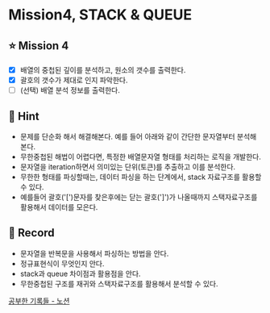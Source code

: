 # Mission4, STACK & QUEUE

## ⭐️ Mission 4
- [x] 배열의 중첩된 깊이를 분석하고, 원소의 갯수를 출력한다.  
- [x] 괄호의 갯수가 제대로 인지 파악한다.  
- [ ] (선택) 배열 분석 정보를 출력한다.  

## 🥰 Hint

- 문제를 단순화 해서 해결해본다. 예를 들어 아래와 같이 간단한 문자열부터 분석해본다.
- 무한중첩된 해법이 어렵다면, 특정한 배열문자열 형태를 처리하는 로직을 개발한다.
- 문자열을 iteration하면서 의미있는 단위(토큰)를 추출하고 이를 분석한다.
- 무한한 형태를 파싱할때는, 데이터 파싱을 하는 단계에서, stack 자료구조를 활용할 수 있다.
- 예를들어 괄호('[')문자를 찾은후에는 닫는 괄호(']')가 나올때까지 스택자료구조를 활용해서 데이터를 모은다.

## 📝 Record

- 문자열을 반복문을 사용해서 파싱하는 방법을 안다.
- 정규표현식이 무엇인지 안다.
- stack과 queue 차이점과 활용점을 안다.
- 무한중첩된 구조를 재귀와 스택자료구조를 활용해서 분석할 수 있다.


[공부한 기록들 - 노션](https://otterpjoe.notion.site/MISSION4-STACK-QUEUE-ad7c4efadb644d7ea5be71436f7ec43d)
